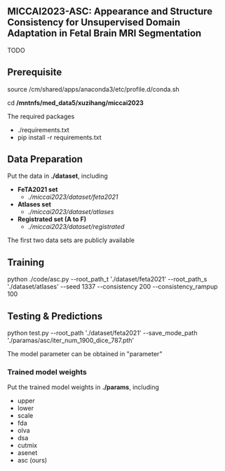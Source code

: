 ## MICCAI2023-ASC: Appearance and Structure Consistency for Unsupervised Domain Adaptation in Fetal Brain MRI Segmentation

TODO

## Prerequisite

source /cm/shared/apps/anaconda3/etc/profile.d/conda.sh

cd **/mntnfs/med_data5/xuzihang/miccai2023**

The required packages

- ./requirements.txt
- pip install -r requirements.txt

## Data Preparation

Put the data in **./dataset**, including

- **FeTA2021 set**	
  - *./miccai2023/dataset/feta2021*
- **Atlases set**	
  - *./miccai2023/dataset/atlases*
- **Registrated set (A to F)**	
  - *./miccai2023/dataset/registrated*
  
The first two data sets are publicly available

## Training

python ./code/asc.py --root_path_t './dataset/feta2021' --root_path_s './dataset/atlases' --seed 1337 --consistency 200 --consistency_rampup 100

## Testing & Predictions

python test.py --root_path './dataset/feta2021' --save_mode_path './paramas/asc/iter_num_1900_dice_787.pth'

The model parameter can be obtained in "parameter"

### Trained model weights

Put the trained model weights in **./params**, including

- upper
- lower
- scale
- fda
- olva
- dsa
- cutmix
- asenet
- asc (ours)

